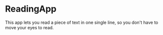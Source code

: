 # ReadingApp
This app lets you read a piece of text in one single line, so you don't have to move your eyes to read.
